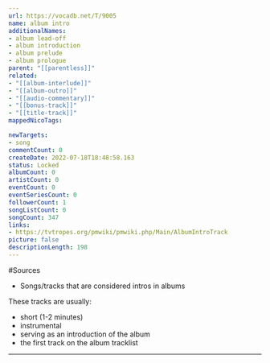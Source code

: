 ```yaml
---
url: https://vocadb.net/T/9005
name: album intro
additionalNames: 
- album lead-off
- album introduction
- album prelude
- album prologue
parent: "[[parentless]]"
related:
- "[[album-interlude]]"
- "[[album-outro]]"
- "[[audio-commentary]]"
- "[[bonus-track]]"
- "[[title-track]]"
mappedNicoTags:

newTargets:
- song
commentCount: 0
createDate: 2022-07-18T18:48:58.163
status: Locked
albumCount: 0
artistCount: 0
eventCount: 0
eventSeriesCount: 0
followerCount: 1
songListCount: 0
songCount: 347
links: 
- https://tvtropes.org/pmwiki/pmwiki.php/Main/AlbumIntroTrack
picture: false
descriptionLength: 198
---
```


#Sources

- Songs/tracks that are considered intros in albums

These tracks are usually:
- short (1-2 minutes)
- instrumental
- serving as an introduction of the album
- the first track on the album tracklist

---

